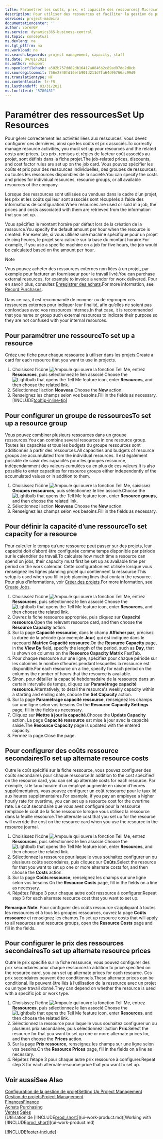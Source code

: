 ```yaml
---
title: Paramétrer les coûts, prix, et capacité des ressources| Microsoft Docs
description: Pour utiliser des ressources et faciliter la gestion de projets, vous spécifiez les coûts et les prix des différents ressources ou groupes de ressources, et définissez la capacité ressource.
services: project-madeira
documentationcenter: ''
author: SorenGP
ms.service: dynamics365-business-central
ms.topic: conceptual
ms.devlang: na
ms.tgt_pltfrm: na
ms.workload: na
ms.search.keywords: project management, capacity, staff
ms.date: 04/01/2021
ms.author: edupont
ms.openlocfilehash: a502b757dd82db16417a0846b2c89ad07de2d8cb
ms.sourcegitcommit: 766e2840fd16efb901d211d7fa64d96766ac99d9
ms.translationtype: HT
ms.contentlocale: fr-FR
ms.lasthandoff: 03/31/2021
ms.locfileid: "5780431"
---
```

# <a name="set-up-resources"></a><span data-ttu-id="8e124-103">Paramétrer des ressources</span><span class="sxs-lookup"><span data-stu-id="8e124-103">Set Up Resources</span></span>
<span data-ttu-id="8e124-104">Pour gérer correctement les activités liées aux ressources, vous devez configurer ces dernières, ainsi que les coûts et prix associés.</span><span class="sxs-lookup"><span data-stu-id="8e124-104">To correctly manage resource activities, you must set up your resources and the related costs and prices.</span></span> <span data-ttu-id="8e124-105">Les prix, remises et règles de facteur coût associés au projet, sont définis dans la fiche projet.</span><span class="sxs-lookup"><span data-stu-id="8e124-105">The job-related prices, discounts, and cost factor rules are set up on the job card.</span></span> <span data-ttu-id="8e124-106">Vous pouvez spécifier les coûts et prix pour des ressources individuelles, des groupes de ressources, ou toutes les ressources disponibles de la société.</span><span class="sxs-lookup"><span data-stu-id="8e124-106">You can specify the costs and prices for individual resources, resource groups, or all available resources of the company.</span></span>

<span data-ttu-id="8e124-107">Lorsque des ressources sont utilisées ou vendues dans le cadre d’un projet, les prix et les coûts qui leur sont associés sont récupérés à l’aide des informations de configuration.</span><span class="sxs-lookup"><span data-stu-id="8e124-107">When resources are used or sold in a job, the prices and costs associated with them are retrieved from the information that you set up.</span></span>

<span data-ttu-id="8e124-108">Vous spécifiez le montant horaire par défaut lors de la création de la ressource.</span><span class="sxs-lookup"><span data-stu-id="8e124-108">You specify the default amount per hour when the resource is created.</span></span> <span data-ttu-id="8e124-109">Par exemple, si vous utilisez une machine spécifique pour un projet de cinq heures, le projet sera calculé sur la base du montant horaire.</span><span class="sxs-lookup"><span data-stu-id="8e124-109">For example, if you use a specific machine on a job for five hours, the job would be calculated based on the amount per hour.</span></span>

> [!NOTE]
> <span data-ttu-id="8e124-110">Vous pouvez acheter des ressources externes non liées à un projet, par exemple pour facturer un fournisseur pour le travail livré.</span><span class="sxs-lookup"><span data-stu-id="8e124-110">You can purchase external resources, for example to invoice a vendor for work delivered.</span></span> <span data-ttu-id="8e124-111">Pour en savoir plus, consultez [Enregistrer des achats](purchasing-how-record-purchases.md).</span><span class="sxs-lookup"><span data-stu-id="8e124-111">For more information, see [Record Purchases](purchasing-how-record-purchases.md).</span></span><br /><br />
> <span data-ttu-id="8e124-112">Dans ce cas, il est recommandé de nommer ou de regrouper ces ressources externes pour indiquer leur finalité, afin qu’elles ne soient pas confondues avec vos ressources internes.</span><span class="sxs-lookup"><span data-stu-id="8e124-112">In that case, it is recommended that you name or group such external resources to indicate their purpose so they are not confused with your internal resources.</span></span>

## <a name="to-set-up-a-resource"></a><span data-ttu-id="8e124-113">Pour paramétrer une ressource</span><span class="sxs-lookup"><span data-stu-id="8e124-113">To set up a resource</span></span>
<span data-ttu-id="8e124-114">Créez une fiche pour chaque ressource à utiliser dans les projets.</span><span class="sxs-lookup"><span data-stu-id="8e124-114">Create a card for each resource that you want to use in projects.</span></span>

1. <span data-ttu-id="8e124-115">Choisissez l’icône ![Ampoule qui ouvre la fonction Tell Me](media/ui-search/search_small.png "Dites-moi ce que vous voulez faire"), entrez **Ressources**, puis sélectionnez le lien associé.</span><span class="sxs-lookup"><span data-stu-id="8e124-115">Choose the ![Lightbulb that opens the Tell Me feature](media/ui-search/search_small.png "Tell me what you want to do") icon, enter **Resources**, and then choose the related link.</span></span>
2. <span data-ttu-id="8e124-116">Sélectionnez l’action **Nouveau**.</span><span class="sxs-lookup"><span data-stu-id="8e124-116">Choose the **New** action.</span></span>
3. <span data-ttu-id="8e124-117">Renseignez les champs selon vos besoins.</span><span class="sxs-lookup"><span data-stu-id="8e124-117">Fill in the fields as necessary.</span></span> [!INCLUDE[tooltip-inline-tip](includes/tooltip-inline-tip_md.md)]  

## <a name="to-set-up-a-resource-group"></a><span data-ttu-id="8e124-118">Pour configurer un groupe de ressources</span><span class="sxs-lookup"><span data-stu-id="8e124-118">To set up a resource group</span></span>
<span data-ttu-id="8e124-119">Vous pouvez combiner plusieurs ressources dans un groupe ressources.</span><span class="sxs-lookup"><span data-stu-id="8e124-119">You can combine several resources in one resource group.</span></span> <span data-ttu-id="8e124-120">Toutes les capacités et tous les budgets du groupe ressources sont additionnés à partir des ressources.</span><span class="sxs-lookup"><span data-stu-id="8e124-120">All capacities and budgets of resource groups are accumulated from the individual resources.</span></span> <span data-ttu-id="8e124-121">Il est également possible de saisir des capacités pour les groupes ressource, indépendamment des valeurs cumulées ou en plus de ces valeurs.</span><span class="sxs-lookup"><span data-stu-id="8e124-121">It is also possible to enter capacities for resource groups either independently of the accumulated values or in addition to them.</span></span>

1. <span data-ttu-id="8e124-122">Choisissez l’icône ![Ampoule qui ouvre la fonction Tell Me](media/ui-search/search_small.png "Dites-moi ce que vous voulez faire"), saisissez **Groupes ressources**, puis sélectionnez le lien associé.</span><span class="sxs-lookup"><span data-stu-id="8e124-122">Choose the ![Lightbulb that opens the Tell Me feature](media/ui-search/search_small.png "Tell me what you want to do") icon, enter **Resource groups**, and then choose the related link.</span></span>
2. <span data-ttu-id="8e124-123">Sélectionnez l’action **Nouveau**.</span><span class="sxs-lookup"><span data-stu-id="8e124-123">Choose the **New** action.</span></span>
3. <span data-ttu-id="8e124-124">Renseignez les champs selon vos besoins.</span><span class="sxs-lookup"><span data-stu-id="8e124-124">Fill in the fields as necessary.</span></span>

## <a name="to-set-capacity-for-a-resource"></a><span data-ttu-id="8e124-125">Pour définir la capacité d’une ressource</span><span class="sxs-lookup"><span data-stu-id="8e124-125">To set capacity for a resource</span></span>
<span data-ttu-id="8e124-126">Pour calculer le temps qu’une ressource peut passer sur des projets, leur capacité doit d’abord être configurée comme temps disponible par période sur le calendrier de travail.</span><span class="sxs-lookup"><span data-stu-id="8e124-126">To calculate how much time a resource can spend on jobs, their capacity must first be set up as available time per period on the work calendar.</span></span> <span data-ttu-id="8e124-127">Cette configuration est utilisée lorsque vous renseignez les lignes planning projet qui contiennent la ressource.</span><span class="sxs-lookup"><span data-stu-id="8e124-127">This setup is used when you fill in job planning lines that contain the resource.</span></span> <span data-ttu-id="8e124-128">Pour plus d’informations, voir [Créer des projets](projects-how-create-jobs.md).</span><span class="sxs-lookup"><span data-stu-id="8e124-128">For more information, see [Create Jobs](projects-how-create-jobs.md).</span></span>

1. <span data-ttu-id="8e124-129">Choisissez l’icône ![Ampoule qui ouvre la fonction Tell Me](media/ui-search/search_small.png "Dites-moi ce que vous voulez faire"), entrez **Ressources**, puis sélectionnez le lien associé.</span><span class="sxs-lookup"><span data-stu-id="8e124-129">Choose the ![Lightbulb that opens the Tell Me feature](media/ui-search/search_small.png "Tell me what you want to do") icon, enter **Resources**, and then choose the related link.</span></span>
2. <span data-ttu-id="8e124-130">Ouvrez la fiche ressource appropriée, puis cliquez sur **Capacité ressource**.</span><span class="sxs-lookup"><span data-stu-id="8e124-130">Open the relevant resource card, and then choose the **Resource Capacity** action.</span></span>
3. <span data-ttu-id="8e124-131">Sur la page **Capacité ressource**, dans le champ **Afficher par**, précisez la durée de la période (par exemple **Jour**) qui est indiquée dans le raccourci **Matrice Capacité ressource**.</span><span class="sxs-lookup"><span data-stu-id="8e124-131">On the **Resource Capacity** page, in the **View By** field, specify the length of the period, such as **Day**, that is shown on columns on the **Resource Capacity Matrix** FastTab.</span></span>
4. <span data-ttu-id="8e124-132">Pour chaque ressource sur une ligne, spécifiez pour chaque période sur les colonnes le nombre d’heures pendant lesquelles la ressource est disponible.</span><span class="sxs-lookup"><span data-stu-id="8e124-132">For each resource on a line, specify for each period on the columns the number of hours that the resource is available.</span></span>
5. <span data-ttu-id="8e124-133">Sinon, pour détailler la capacité hebdomadaire de la ressource dans un certain intervalle de temps, cliquez sur **Paramétrage capacité ressource**.</span><span class="sxs-lookup"><span data-stu-id="8e124-133">Alternatively, to detail the resource's weekly capacity within a starting and ending date, choose the **Set Capacity** action.</span></span>
6. <span data-ttu-id="8e124-134">Sur la page **Paramétrage capacité ressource**, renseignez les champs sur une ligne selon vos besoins.</span><span class="sxs-lookup"><span data-stu-id="8e124-134">On the **Resource Capacity Settings** page, fill in the fields as necessary.</span></span>
7. <span data-ttu-id="8e124-135">Cliquez sur **Mettre à jour la capacité**.</span><span class="sxs-lookup"><span data-stu-id="8e124-135">Choose the **Update Capacity** action.</span></span> <span data-ttu-id="8e124-136">La page **Capacité ressource** est mise à jour avec la capacité saisie.</span><span class="sxs-lookup"><span data-stu-id="8e124-136">The **Resource Capacity** page is updated with the entered capacity.</span></span>
8. <span data-ttu-id="8e124-137">Fermez la page.</span><span class="sxs-lookup"><span data-stu-id="8e124-137">Close the page.</span></span>

## <a name="to-set-up-alternate-resource-costs"></a><span data-ttu-id="8e124-138">Pour configurer des coûts ressource secondaires</span><span class="sxs-lookup"><span data-stu-id="8e124-138">To set up alternate resource costs</span></span>
<span data-ttu-id="8e124-139">Outre le coût spécifié sur la fiche ressource, vous pouvez configurer des coûts secondaires pour chaque ressource.</span><span class="sxs-lookup"><span data-stu-id="8e124-139">In addition to the cost specified on the resource card, you can set up alternate costs for each resource.</span></span> <span data-ttu-id="8e124-140">Par exemple, si le taux horaire d’un employé augmente en raison d’heures supplémentaires, vous pouvez configurer un coût ressource pour le taux lié aux heures supplémentaires.</span><span class="sxs-lookup"><span data-stu-id="8e124-140">For example, if you pay an employee a higher hourly rate for overtime, you can set up a resource cost for the overtime rate.</span></span> <span data-ttu-id="8e124-141">Le coût secondaire que vous avez configuré pour la ressource remplace le coût de la fiche ressource lorsque vous utilisez la ressource dans la feuille ressource.</span><span class="sxs-lookup"><span data-stu-id="8e124-141">The alternate cost that you set up for the resource will override the cost on the resource card when you use the resource in the resource journal.</span></span>

1. <span data-ttu-id="8e124-142">Choisissez l’icône ![Ampoule qui ouvre la fonction Tell Me](media/ui-search/search_small.png "Dites-moi ce que vous voulez faire"), entrez **Ressources**, puis sélectionnez le lien associé.</span><span class="sxs-lookup"><span data-stu-id="8e124-142">Choose the ![Lightbulb that opens the Tell Me feature](media/ui-search/search_small.png "Tell me what you want to do") icon, enter **Resources**, and then choose the related link.</span></span>  
2. <span data-ttu-id="8e124-143">Sélectionnez la ressource pour laquelle vous souhaitez configurer un ou plusieurs coûts secondaires, puis cliquez sur **Coûts**.</span><span class="sxs-lookup"><span data-stu-id="8e124-143">Select the resource for that you want to set up one or more alternate costs for, and then choose the **Costs** action.</span></span>  
3. <span data-ttu-id="8e124-144">Sur la page **Coûts ressource**, renseignez les champs sur une ligne selon vos besoins.</span><span class="sxs-lookup"><span data-stu-id="8e124-144">On the **Resource Costs** page, fill in the fields on a line as necessary.</span></span>  
4. <span data-ttu-id="8e124-145">Répétez l’étape 3 pour chaque autre coût ressource à configurer.</span><span class="sxs-lookup"><span data-stu-id="8e124-145">Repeat step 3 for each alternate resource cost that you want to set up.</span></span>

<span data-ttu-id="8e124-146">**Remarque**.</span><span class="sxs-lookup"><span data-stu-id="8e124-146">**Note**.</span></span> <span data-ttu-id="8e124-147">Pour configurer des coûts ressource s’appliquant à toutes les ressources et à tous les groupes ressources, ouvrez la page **Coûts ressource** et renseignez les champs.</span><span class="sxs-lookup"><span data-stu-id="8e124-147">To set up resource costs that will apply to all resources and resource groups, open the **Resource Costs** page and fill in the fields.</span></span>

## <a name="to-set-up-alternate-resource-prices"></a><span data-ttu-id="8e124-148">Pour configurer le prix des ressources secondaires</span><span class="sxs-lookup"><span data-stu-id="8e124-148">To set up alternate resource prices</span></span>
<span data-ttu-id="8e124-149">Outre le prix spécifié sur la fiche ressource, vous pouvez configurer des prix secondaires pour chaque ressource.</span><span class="sxs-lookup"><span data-stu-id="8e124-149">In addition to price specified on the resource card, you can set up alternate prices for each resource.</span></span> <span data-ttu-id="8e124-150">Ces prix secondaires peuvent être conditionnels.</span><span class="sxs-lookup"><span data-stu-id="8e124-150">These alternate prices can be conditional.</span></span> <span data-ttu-id="8e124-151">Ils peuvent être liés à l’utilisation de la ressource avec un projet ou un type travail donné.</span><span class="sxs-lookup"><span data-stu-id="8e124-151">They can depend on whether the resource is used with a specific job or work type.</span></span>

1. <span data-ttu-id="8e124-152">Choisissez l’icône ![Ampoule qui ouvre la fonction Tell Me](media/ui-search/search_small.png "Dites-moi ce que vous voulez faire"), entrez **Ressources**, puis sélectionnez le lien associé.</span><span class="sxs-lookup"><span data-stu-id="8e124-152">Choose the ![Lightbulb that opens the Tell Me feature](media/ui-search/search_small.png "Tell me what you want to do") icon, enter **Resources**, and then choose the related link.</span></span>
2. <span data-ttu-id="8e124-153">Sélectionnez la ressource pour laquelle vous souhaitez configurer un ou plusieurs prix secondaires, puis sélectionnez l’action **Prix**.</span><span class="sxs-lookup"><span data-stu-id="8e124-153">Select the resource for that you want to set up one or more alternate prices for, and then choose the **Prices** action.</span></span>
3. <span data-ttu-id="8e124-154">Sur la page **Prix ressource**, renseignez les champs sur une ligne selon vos besoins.</span><span class="sxs-lookup"><span data-stu-id="8e124-154">On the **Resource Prices** page, fill in the fields on a line as necessary.</span></span>
4. <span data-ttu-id="8e124-155">Répétez l’étape 3 pour chaque autre prix ressource à configurer.</span><span class="sxs-lookup"><span data-stu-id="8e124-155">Repeat step 3 for each alternate resource price that you want to set up.</span></span>

## <a name="see-also"></a><span data-ttu-id="8e124-156">Voir aussi</span><span class="sxs-lookup"><span data-stu-id="8e124-156">See Also</span></span>
[<span data-ttu-id="8e124-157">Configuration de la gestion de projet</span><span class="sxs-lookup"><span data-stu-id="8e124-157">Setting Up Project Management</span></span>](projects-setup-projects.md)  
[<span data-ttu-id="8e124-158">Gestion de projets</span><span class="sxs-lookup"><span data-stu-id="8e124-158">Project Management</span></span>](projects-manage-projects.md)  
[<span data-ttu-id="8e124-159">Finances</span><span class="sxs-lookup"><span data-stu-id="8e124-159">Finance</span></span>](finance.md)  
<span data-ttu-id="8e124-160">[Achats](purchasing-manage-purchasing.md)       </span><span class="sxs-lookup"><span data-stu-id="8e124-160">[Purchasing](purchasing-manage-purchasing.md)       </span></span>  
<span data-ttu-id="8e124-161">[Ventes](sales-manage-sales.md)    </span><span class="sxs-lookup"><span data-stu-id="8e124-161">[Sales](sales-manage-sales.md)    </span></span>  
<span data-ttu-id="8e124-162">[Utilisation de [!INCLUDE[prod_short](includes/prod_short.md)]](ui-work-product.md)</span><span class="sxs-lookup"><span data-stu-id="8e124-162">[Working with [!INCLUDE[prod_short](includes/prod_short.md)]](ui-work-product.md)</span></span>  


[!INCLUDE[footer-include](includes/footer-banner.md)]